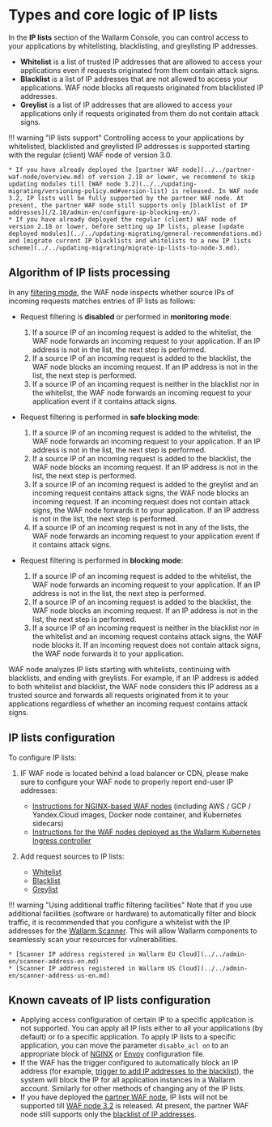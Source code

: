 # Types and core logic of IP lists

In the **IP lists** section of the Wallarm Console, you can control access to your applications by whitelisting, blacklisting, and greylisting IP addresses.

* **Whitelist** is a list of trusted IP addresses that are allowed to access your applications even if requests originated from them contain attack signs.
* **Blacklist** is a list of IP addresses that are not allowed to access your applications. WAF node blocks all requests originated from blacklisted IP addresses.
* **Greylist** is a list of IP addresses that are allowed to access your applications only if requests originated from them do not contain attack signs.

<!-- IP lists screen (DOCS-1269) -->

!!! warning "IP lists support"
    Controlling access to your applications by whitelisted, blacklisted and greylisted IP addresses is supported starting with the regular (client) WAF node of version 3.0.

    * If you have already deployed the [partner WAF node](../../partner-waf-node/overview.md) of version 2.18 or lower, we recommend to skip updating modules till [WAF node 3.2](../../updating-migrating/versioning-policy.md#version-list) is released. In WAF node 3.2, IP lists will be fully supported by the partner WAF node. At present, the partner WAF node still supports only [blacklist of IP addresses](/2.18/admin-en/configure-ip-blocking-en/).
    * If you have already deployed the regular (client) WAF node of version 2.18 or lower, before setting up IP lists, please [update deployed modules](../../updating-migrating/general-recommendations.md) and [migrate current IP blacklists and whitelists to a new IP lists scheme](../../updating-migrating/migrate-ip-lists-to-node-3.md).

## Algorithm of IP lists processing

In any [filtering mode](../../admin-en/configure-wallarm-mode.md), the WAF node inspects whether source IPs of incoming requests matches entries of IP lists as follows:

* Request filtering is **disabled** or performed in **monitoring mode**:

    1. If a source IP of an incoming request is added to the whitelist, the WAF node forwards an incoming request to your application. If an IP address is not in the list, the next step is performed.
    2. If a source IP of an incoming request is added to the blacklist, the WAF node blocks an incoming request. If an IP address is not in the list, the next step is performed.
    3. If a source IP of an incoming request is neither in the blacklist nor in the whitelist, the WAF node forwards an incoming request to your application event if it contains attack signs.
* Request filtering is performed in **safe blocking mode**:

    1. If a source IP of an incoming request is added to the whitelist, the WAF node forwards an incoming request to your application. If an IP address is not in the list, the next step is performed.
    2. If a source IP of an incoming request is added to the blacklist, the WAF node blocks an incoming request. If an IP address is not in the list, the next step is performed.
    3. If a source IP of an incoming request is added to the greylist and an incoming request contains attack signs, the WAF node blocks an incoming request. If an incoming request does not contain attack signs, the WAF node forwards it to your application. If an IP address is not in the list, the next step is performed.
    4. If a source IP of an incoming request is not in any of the lists, the WAF node forwards an incoming request to your application event if it contains attack signs.
* Request filtering is performed in **blocking mode**:

    1. If a source IP of an incoming request is added to the whitelist, the WAF node forwards an incoming request to your application. If an IP address is not in the list, the next step is performed.
    2. If a source IP of an incoming request is added to the blacklist, the WAF node blocks an incoming request. If an IP address is not in the list, the next step is performed.
    3. If a source IP of an incoming request is neither in the blacklist nor in the whitelist and an incoming request contains attack signs, the WAF node blocks it. If an incoming request does not contain attack signs, the WAF node forwards it to your application.

WAF node analyzes IP lists starting with whitelists, continuing with blacklists, and ending with greylists. For example, if an IP address is added to both whitelist and blacklist, the WAF node considers this IP address as a trusted source and forwards all requests originated from it to your applications regardless of whether an incoming request contains attack signs.

## IP lists configuration

To configure IP lists:

1. IF WAF node is located behind a load balancer or CDN, please make sure to configure your WAF node to properly report end-user IP addresses:

    * [Instructions for NGINX-based WAF nodes](../../admin-en/using-proxy-or-balancer-en.md) (including AWS / GCP / Yandex.Cloud images, Docker node container, and Kubernetes sidecars)
    * [Instructions for the WAF nodes deployed as the Wallarm Kubernetes Ingress controller](../../admin-en/configuration-guides/wallarm-ingress-controller/best-practices/report-public-user-ip.md)
2. Add request sources to IP lists:

    * [Whitelist](whitelist.md)
    * [Blacklist](blacklist.md)
    * [Greylist](greylist.md)

!!! warning "Using additional traffic filtering facilities"
    Note that if you use additional facilities (software or hardware) to automatically filter and block traffic, it is recommended that you configure a whitelist with the IP addresses for the [Wallarm Scanner](../../about-wallarm-waf/detecting-vulnerabilities.md#vulnerability-scanner). This will allow Wallarm components to seamlessly scan your resources for vulnerabilities.

    * [Scanner IP address registered in Wallarm EU Cloud](../../admin-en/scanner-address-en.md)
    * [Scanner IP address registered in Wallarm US Cloud](../../admin-en/scanner-address-us-en.md)

## Known caveats of IP lists configuration

* Applying access configuration of certain IP to a specific application is not supported. You can apply all IP lists either to all your applications (by default) or to a specific application. To apply IP lists to a specific application, you can move the parameter `disable_acl on` to an appropriate block of [NGINX](../../admin-en/configure-parameters-en.md#disable_acl) or [Envoy](../../admin-en/configuration-guides/envoy/fine-tuning.md#basic-settings) configuration file.
* If the WAF has the trigger configured to automatically block an IP address (for example, [trigger to add IP addresses to the blacklist](../triggers/trigger-examples.md#blacklist-ip-if-4-or-more-attack-vectors-were-detected-in-1-hour)), the system will block the IP for all application instances in a Wallarm account. Similarly for other methods of changing any of the IP lists.
* If you have deployed the [partner WAF node](../../partner-waf-node/overview.md), IP lists will not be supported till [WAF node 3.2](../../updating-migrating/versioning-policy.md#version-list) is released. At present, the partner WAF node still supports only the [blacklist of IP addresses](/2.18/admin-en/configure-ip-blocking-en/).
